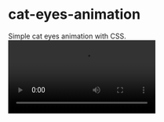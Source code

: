# cat-eyes-animation
Simple cat eyes animation with CSS.
![Cat Eyes Animation Video](https://res.cloudinary.com/dvpavvw1u/video/upload/v1665396736/Social%20Media/Cat_Eyes_-_Made_with_Clipchamp_zdgide.mp4)
